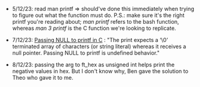 - 5/12/23: read man printf => should've done this immediately when trying to figure out what the function must do. P.S.: make sure it's the right printf you're reading about;
*man printf* refers to the bash function, whereas *man 3 printf* is the C function we're looking to replicate.

- 7/12/23: [Passing NULL to printf in C](https://www.geeksforgeeks.org/g-fact-44-passing-null-to-printf-in-c/) : "The print expects a ‘\0’ terminated array of characters (or string literal) whereas it receives a null pointer. Passing NULL to printf is undefined behavior."

- 8/12/23: passing the arg to ft_hex as unsigned int helps print the negative values in hex. But I don't know why, Ben gave the solution to Theo who gave it to me.